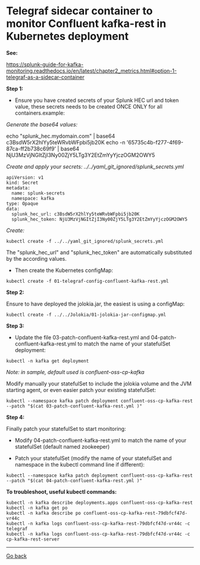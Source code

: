 # Telegraf sidecar container to monitor Confluent kafka-rest in Kubernetes deployment

**See:**

https://splunk-guide-for-kafka-monitoring.readthedocs.io/en/latest/chapter2_metrics.html#option-1-telegraf-as-a-sidecar-container

**Step 1:**

- Ensure you have created secrets of your Splunk HEC url and token value, these secrets needs to be created ONCE ONLY for all containers.example:

*Generate the base64 values:*

echo "splunk_hec.mydomain.com" | base64
c3BsdW5rX2hlYy5teWRvbWFpbi5jb20K
echo -n '65735c4b-f277-4f69-87ca-ff2b738c69f9' | base64
NjU3MzVjNGItZjI3Ny00ZjY5LTg3Y2EtZmYyYjczOGM2OWY5

*Create and apply your secrets: ../../yaml_git_ignored/splunk_secrets.yml*

```
apiVersion: v1
kind: Secret
metadata:
  name: splunk-secrets
  namespace: kafka
type: Opaque
data:
  splunk_hec_url: c3BsdW5rX2hlYy5teWRvbWFpbi5jb20K
  splunk_hec_token: NjU3MzVjNGItZjI3Ny00ZjY5LTg3Y2EtZmYyYjczOGM2OWY5
```

*Create:*

```
kubectl create -f ../../yaml_git_ignored/splunk_secrets.yml
```

The "splunk_hec_url" and "splunk_hec_token" are automatically substituted by the according values.

- Then create the Kubernetes configMap:

```
kubectl create -f 01-telegraf-config-confluent-kafka-rest.yml
```

**Step 2:**

Ensure to have deployed the jolokia.jar, the easiest is using a configMap:

```
kubectl create -f ../../Jolokia/01-jolokia-jar-configmap.yml
```

**Step 3:**

- Update the file 03-patch-confluent-kafka-rest.yml and 04-patch-confluent-kafka-rest.yml to match the name of your statefulSet deployment:

```
kubectl -n kafka get deployment
```

*Note: in sample, default used is confluent-oss-cp-kafka*

Modify manually your statefulSet to include the jolokia volume and the JVM starting agent, or even easier patch your existing statefulSet:

```
kubectl --namespace kafka patch deployment confluent-oss-cp-kafka-rest --patch "$(cat 03-patch-confluent-kafka-rest.yml )"
```

**Step 4:**

Finally patch your statefulSet to start monitoring:

- Modify 04-patch-confluent-kafka-rest.yml to match the name of your statefulSet (default named zookeeper)

- Patch your statefulSet (modify the name of your statefulSet and namespace in the kubectl command line if different):

```
kubectl --namespace kafka patch deployment confluent-oss-cp-kafka-rest --patch "$(cat 04-patch-confluent-kafka-rest.yml )"
```

**To troubleshoot, useful kubectl commands:**

```
kubectl -n kafka describe deployments.apps confluent-oss-cp-kafka-rest
kubectl -n kafka get po
kubectl -n kafka describe po confluent-oss-cp-kafka-rest-79dbfcf47d-vr44c
kubectl -n kafka logs confluent-oss-cp-kafka-rest-79dbfcf47d-vr44c -c telegraf
kubectl -n kafka logs confluent-oss-cp-kafka-rest-79dbfcf47d-vr44c -c cp-kafka-rest-server
```

--------------
[Go back](../)
